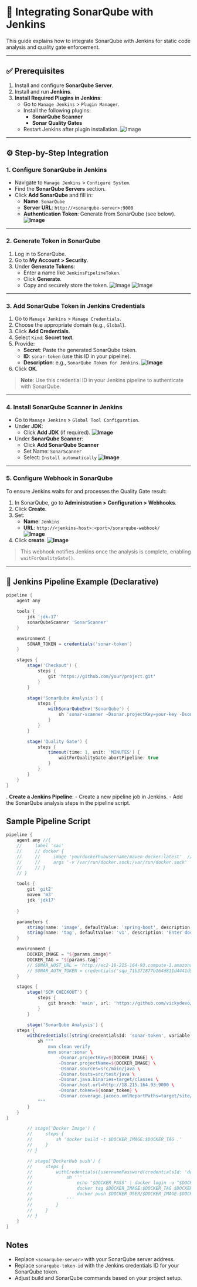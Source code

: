 # 🔗 Integrating SonarQube with Jenkins

This guide explains how to integrate SonarQube with Jenkins for static code analysis and quality gate enforcement.

---

## ✅ Prerequisites

1. Install and configure **SonarQube Server**.
2. Install and run **Jenkins**.
3. **Install Required Plugins in Jenkins**:
    - Go to `Manage Jenkins` > `Plugin Manager`.
    - Install the following plugins:
        - **SonarQube Scanner**
        - **Sonar Quality Gates**
    - Restart Jenkins after plugin installation.
    ![Image](https://github.com/user-attachments/assets/95c7e4c9-2775-49d1-8fa1-f8e9a9be2074)

---

## ⚙️ Step-by-Step Integration

### 1. Configure SonarQube in Jenkins

- Navigate to `Manage Jenkins` > `Configure System`.
- Find the **SonarQube Servers** section.
- Click **Add SonarQube** and fill in:
  - **Name**: `SonarQube`
  - **Server URL**: `http://<sonarqube-server>:9000`
  - **Authentication Token**: Generate from SonarQube (see below).
    **![Image](https://github.com/user-attachments/assets/ab1c7058-a1c3-4975-81c8-ee7e165d6daf)**
---
### 2. Generate Token in SonarQube

1. Log in to SonarQube.
2. Go to **My Account > Security**.
3. Under **Generate Tokens**:
    - Enter a name like `JenkinsPipelineToken`.
    - Click **Generate**.
    - Copy and securely store the token.
    ![Image](https://github.com/user-attachments/assets/3ce02050-f95e-47c4-a890-4ed33a40c004)
    ![Image](https://github.com/user-attachments/assets/358e194d-3043-4893-8f85-43998aea39e7)

---
### 3. Add SonarQube Token in Jenkins Credentials

1. Go to `Manage Jenkins` > `Manage Credentials`.
2. Choose the appropriate domain (e.g., `Global`).
3. Click **Add Credentials**.
4. Select `Kind`: **Secret text**.
5. Provide:
   - **Secret**: Paste the generated SonarQube token.
   - **ID**: `sonar-token` (use this ID in your pipeline).
   - **Description**: e.g., `SonarQube Token for Jenkins`.
   **![Image](https://github.com/user-attachments/assets/9342c2b9-d226-4a68-a46c-94beaebf1a29)**
6. Click **OK**.

> **Note**: Use this credential ID in your Jenkins pipeline to authenticate with SonarQube.

---


### 4. Install SonarQube Scanner in Jenkins

- Go to `Manage Jenkins` > `Global Tool Configuration`.
- Under **JDK**:
  - Click **Add JDK** (if required).
  **![Image](https://github.com/user-attachments/assets/46645914-fd48-4710-9644-38d7eda99f97)**
- Under **SonarQube Scanner**:
  - Click **Add SonarQube Scanner**
  - Set Name: `SonarScanner`
  - Select: `Install automatically`
  **![Image](https://github.com/user-attachments/assets/091da20d-0053-447c-8eb7-1ae5ef08e013)**

---

### 5. Configure Webhook in SonarQube

To ensure Jenkins waits for and processes the Quality Gate result:

1. In SonarQube, go to **Administration > Configuration > Webhooks**.
2. Click **Create**.
3. Set:
   - **Name**: `Jenkins`
   - **URL**: `http://<jenkins-host>:<port>/sonarqube-webhook/`  
     **![Image](https://github.com/user-attachments/assets/e8627614-4741-431e-8e1a-06c40ec731c1)**
4. Click **create**.
**![Image](https://github.com/user-attachments/assets/4d2781c7-2d5f-4636-888b-e576a77a0bb1)**


> This webhook notifies Jenkins once the analysis is complete, enabling `waitForQualityGate()`.

---

## 🧪 Jenkins Pipeline Example (Declarative)

```groovy
pipeline {
    agent any

    tools {
        jdk 'jdk-17'
        sonarQubeScanner 'SonarScanner'
    }

    environment {
        SONAR_TOKEN = credentials('sonar-token')
    }

    stages {
        stage('Checkout') {
            steps {
                git 'https://github.com/your/project.git'
            }
        }

        stage('SonarQube Analysis') {
            steps {
                withSonarQubeEnv('SonarQube') {
                    sh 'sonar-scanner -Dsonar.projectKey=your-key -Dsonar.sources=. -Dsonar.login=$SONAR_TOKEN'
                }
            }
        }

        stage('Quality Gate') {
            steps {
                timeout(time: 1, unit: 'MINUTES') {
                    waitForQualityGate abortPipeline: true
                }
            }
        }
    }
}
```

. **Create a Jenkins Pipeline**:
    - Create a new pipeline job in Jenkins.
    - Add the SonarQube analysis steps in the pipeline script.

## Sample Pipeline Script
```groovy
pipeline {
    agent any //{
    //     label 'sai'
    //     // docker {
    //     //     image 'yourdockerhubusername/maven-docker:latest'  // Replace with actual image
    //     //     args '-v /var/run/docker.sock:/var/run/docker.sock'
    //     // }
    // }

    tools {
        git 'git2'
        maven 'm3'
        jdk 'jdk17'
        
    }

    parameters {
        string(name: 'image', defaultValue: 'spring-boot', description: 'Enter docker image name')
        string(name: 'tag', defaultValue: 'v1', description: 'Enter docker image TAG')
    }

    environment {
        DOCKER_IMAGE = "${params.image}"
        DOCKER_TAG = "${params.tag}"
        // SONAR_HOST_URL = 'http://ec2-18-215-164-93.compute-1.amazonaws.com:9000'
        // SONAR_AUTH_TOKEN = credentials('squ_71b371877b164d811d4441d58b34a507d806a31a')
    }

    stages {
        stage('SCM CHECKOUT') {
            steps {
                git branch: 'main', url: 'https://github.com/vickydevo/springboot-hello.git'
            }
        }

        stage('SonarQube Analysis') {
    steps {
        withCredentials([string(credentialsId: 'sonar-token', variable: 'sonar_token')]) {
            sh """
                mvn clean verify
                mvn sonar:sonar \
                    -Dsonar.projectKey=${DOCKER_IMAGE} \
                    -Dsonar.projectName=${DOCKER_IMAGE} \
                    -Dsonar.sources=src/main/java \
                    -Dsonar.tests=src/test/java \
                    -Dsonar.java.binaries=target/classes \
                    -Dsonar.host.url=http://18.215.164.93:9000 \
                    -Dsonar.token=${sonar_token} \
                    -Dsonar.coverage.jacoco.xmlReportPaths=target/site/jacoco/jacoco.xml
            """
        }
    }
}

        // stage('Docker Image') {
        //     steps {
        //         sh 'docker build -t $DOCKER_IMAGE:$DOCKER_TAG .'
        //     }
        // }

        // stage('DockerHub push') {
        //     steps {
        //         withCredentials([usernamePassword(credentialsId: 'docker_cred', usernameVariable: 'DOCKER_USER', passwordVariable: 'DOCKER_PASS')]) {
        //             sh '''
        //                 echo "$DOCKER_PASS" | docker login -u "$DOCKER_USER" --password-stdin
        //                 docker tag $DOCKER_IMAGE:$DOCKER_TAG $DOCKER_USER/$DOCKER_IMAGE:$DOCKER_TAG
        //                 docker push $DOCKER_USER/$DOCKER_IMAGE:$DOCKER_TAG
        //             '''
        //         }
        //     }
        // }
    }
}

```

## Notes
- Replace `<sonarqube-server>` with your SonarQube server address.
- Replace `sonarqube-token-id` with the Jenkins credentials ID for your SonarQube token.
- Adjust build and SonarQube commands based on your project setup.
